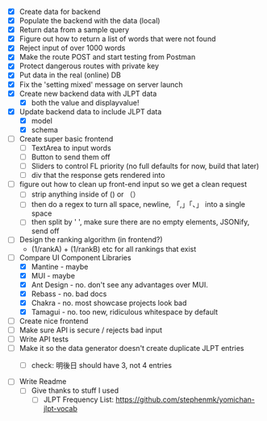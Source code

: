 - [x] Create data for backend
- [x] Populate the backend with the data (local)
- [x] Return data from a sample query
- [x] Figure out how to return a list of words that were not found
- [x] Reject input of over 1000 words
- [x] Make the route POST and start testing from Postman
- [x] Protect dangerous routes with private key
- [x] Put data in the real (online) DB
- [x] Fix the 'setting mixed' message on server launch
- [x] Create new backend data with JLPT data
  - [x] both the value and displayvalue!
- [x] Update backend data to include JLPT data
  - [x] model
  - [x] schema
- [ ] Create super basic frontend
  - [ ] TextArea to input words
  - [ ] Button to send them off
  - [ ] Sliders to control FL priority (no full defaults for now, build that later)
  - [ ] div that the response gets rendered into
- [ ] figure out how to clean up front-end input so we get a clean request
  - [ ] strip anything inside of () or （）
  - [ ] then do a regex to turn all space, newline, 「,」「、」 into a single space
  - [ ] then split by ' ', make sure there are no empty elements, JSONify, send off
- [ ] Design the ranking algorithm (in frontend?)
  - (1/rankA) + (1/rankB) etc for all rankings that exist
- [ ] Compare UI Component Libraries
  - [x] Mantine - maybe
  - [x] MUI - maybe
  - [x] Ant Design - no. don't see any advantages over MUI.
  - [x] Rebass - no. bad docs
  - [x] Chakra - no. most showcase projects look bad
  - [x] Tamagui - no. too new, ridiculous whitespace by default
- [ ] Create nice frontend
- [ ] Make sure API is secure / rejects bad input
- [ ] Write API tests
- [ ] Make it so the data generator doesn't create duplicate JLPT entries
  - [ ] check: 明後日 should have 3, not 4 entries


- [ ] Write Readme
  - [ ] Give thanks to stuff I used
    - [ ] JLPT Frequency List: https://github.com/stephenmk/yomichan-jlpt-vocab
